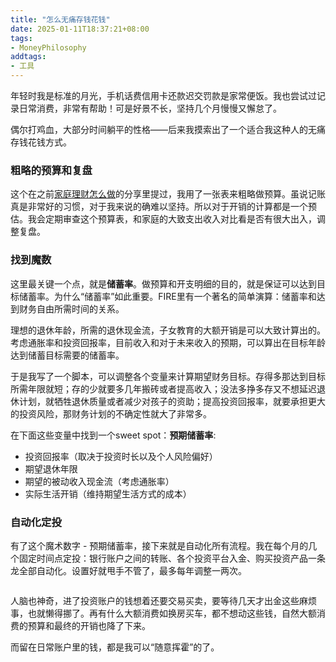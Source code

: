 ```yaml
---
title: "怎么无痛存钱花钱"
date: 2025-01-11T18:37:21+08:00
tags:
- MoneyPhilosophy
addtags:
- 工具
---
```


年轻时我是标准的月光，手机话费信用卡还款迟交罚款是家常便饭。我也尝试过记录日常消费，非常有帮助！可是好景不长，坚持几个月慢慢又懈怠了。

偶尔打鸡血，大部分时间躺平的性格——后来我摸索出了一个适合我这种人的无痛存钱花钱方式。

### 粗略的预算和复盘

这个在之前[家庭理财怎么做](/cn/posts/income-earning-family-wealth-management/)的分享里提过，我用了一张表来粗略做预算。虽说记账真是非常好的习惯，对于我来说的确难以坚持。所以对于开销的计算都是一个预估。我会定期审查这个预算表，和家庭的大致支出收入对比看是否有很大出入，调整复盘。

### 找到魔数

这里最关键一个点，就是**储蓄率**。做预算和开支明细的目的，就是保证可以达到目标储蓄率。为什么“储蓄率”如此重要。FIRE里有一个著名的简单演算：储蓄率和达到财务自由所需时间的关系。

理想的退休年龄，所需的退休现金流，子女教育的大额开销是可以大致计算出的。考虑通胀率和投资回报率，目前收入和对于未来收入的预期，可以算出在目标年龄达到储蓄目标需要的储蓄率。

于是我写了一个脚本，可以调整各个变量来计算期望财务目标。存得多那达到目标所需年限就短；存的少就要多几年搬砖或者提高收入；没法多挣多存又不想延迟退休计划，就牺牲退休质量或者减少对孩子的资助；提高投资回报率，就要承担更大的投资风险，那财务计划的不确定性就大了非常多。

在下面这些变量中找到一个sweet spot：**预期储蓄率**:

- 投资回报率（取决于投资时长以及个人风险偏好）
- 期望退休年限
- 期望的被动收入现金流（考虑通胀率）
- 实际生活开销（维持期望生活方式的成本）

### 自动化定投

有了这个魔术数字 - 预期储蓄率，接下来就是自动化所有流程。我在每个月的几个固定时间点定投：银行账户之间的转账、各个投资平台入金、购买投资产品一条龙全部自动化。设置好就甩手不管了，最多每年调整一两次。

<div>
    <span class="image fit" style="max-width: 1000px;"><img src="https://s3.ap-southeast-1.amazonaws.com/littlecheesecake.me/money.sense/save_and_spend_effortlessly/FIRE-monthly-income-distribution-2024-hidecost.png" alt="" /></span>
</div>

人脑也神奇，进了投资账户的钱想着还要交易买卖，要等待几天才出金这些麻烦事，也就懒得挪了。再有什么大额消费如换房买车，都不想动这些钱，自然大额消费的预算和最终的开销也降了下来。

而留在日常账户里的钱，都是我可以“随意挥霍”的了。
